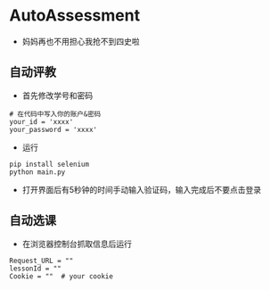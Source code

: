# AutoAssessment
- 妈妈再也不用担心我抢不到四史啦

## 自动评教
- 首先修改学号和密码
```
# 在代码中写入你的账户&密码
your_id = 'xxxx'
your_password = 'xxxx'
```
- 运行
```
pip install selenium
python main.py
```
- 打开界面后有5秒钟的时间手动输入验证码，输入完成后不要点击登录

## 自动选课
- 在浏览器控制台抓取信息后运行
```
Request_URL = ""
lessonId = ""
Cookie = ""  # your cookie
```
